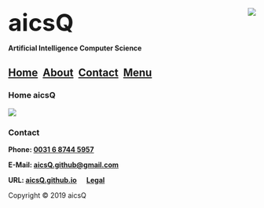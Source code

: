 <b><font size="7">aicsQ</font></b><img src="https://aicsq.github.io/aicsQ 50.png" align="right">

**Artificial Intelligence Computer Science**

## [Home](https://aicsq.github.io)&nbsp;&nbsp;[About](https://aicsq.github.io/about)&nbsp;&nbsp;[Contact](https://aicsq.github.io/contact)&nbsp;&nbsp;[Menu](https://aicsq.github.io/menu)

### Home aicsQ

<img src="https://aicsq.github.io/aicsQ 180.png" align="middle">

### Contact
**Phone: [0031 6 8744 5957](tel:0031687445957)**

**E-Mail: [aicsQ.github@gmail.com](https://aicsq.github@gmail.com)**

**URL: [aicsQ.github.io](https://aicsq.github.io)&nbsp;&nbsp;&nbsp;&nbsp;&nbsp;&nbsp;[Legal](https://aicsq.github.io/legal)**

Copyright © 2019 aicsQ
